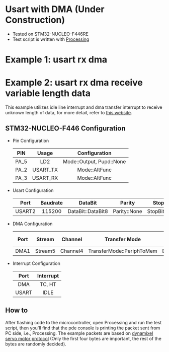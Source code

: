 # Usart with DMA (Under Construction)
- Tested on STM32-NUCLEO-F446RE
- Test script is written with [Processing](https://processing.org/download/)

# Example 1: usart rx dma

# Example 2: usart rx dma receive variable length data
This example utilizes idle line interrupt and dma transfer interrupt to receive unknown length of data, for more detail, refer to [this website](https://stm32f4-discovery.net/2017/07/stm32-tutorial-efficiently-receive-uart-data-using-dma/).

## STM32-NUCLEO-F446 Configuration

- Pin Configuration

  | PIN    |  Usage  |       Configuration       |
  |:------:|:-------:|:-------------------------:|
  | PA_5   |  LD2    |  Mode::Output, Pupd::None |
  | PA_2   | USART_TX|  Mode::AltFunc            |
  | PA_3   | USART_RX|  Mode::AltFunc            |

- Usart Configuration

  |  Port | Baudrate |  DataBit         |   Parity   | StopBit      |
  |:-----:|:--------:|:----------------:|:----------:|:------------:|
  | USART2| 115200   | DataBit::DataBit8|Parity::None| StopBit::Bit1|

- DMA Configuration

  | Port | Stream | Channel  | Transfer Mode           | Memory DataSize| Periph DataSize| Mem Increment | Circular Mode |
  |:----:|:------:|:--------:|:-----------------------:|:--------------:|:--------------:|:-------------:|:-------------:|
  | DMA1 | Stream5| Channel4 | TransferMode::PeriphToMem| DataSize::Byte | DataSize::Byte |  Enabled      |   Enabled     |

- Interrupt Configuration

  | Port | Interrupt |
  |:----:|:---------:|
  | DMA  | TC, HT    |
  | USART| IDLE      |

## How to
After flashing code to the microcontroller, open Processing and run the test script, then you'll find that the pde console is printing the packet sent from PC side, i.e., Processing. The example packets are based on [dynamixel servo motor protocol](http://emanual.robotis.com/docs/en/dxl/protocol1/) (Only the first four bytes are important, the rest of the bytes are randomly decided).
